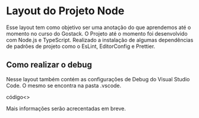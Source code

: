 # Layout do Projeto Node

Esse layout tem como objetivo ser uma anotação do que aprendemos até o momento no curso do Gostack.
O Projeto até o momento foi desenvolvido com Node.js e TypeScript. Realizado a instalação de algumas dependências de padrões de projeto como o EsLint, EditorConfig e Prettier.


## Como realizar o debug
Nesse layout também contém as configurações de Debug do Visual Studio Code. O mesmo se encontra na pasta .vscode.

código<>

Mais informações serão acrecentadas em breve.
